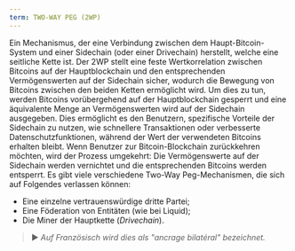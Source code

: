 ```yaml
---
term: TWO-WAY PEG (2WP)
---
```


Ein Mechanismus, der eine Verbindung zwischen dem Haupt-Bitcoin-System und einer Sidechain (oder einer Drivechain) herstellt, welche eine seitliche Kette ist. Der 2WP stellt eine feste Wertkorrelation zwischen Bitcoins auf der Hauptblockchain und den entsprechenden Vermögenswerten auf der Sidechain sicher, wodurch die Bewegung von Bitcoins zwischen den beiden Ketten ermöglicht wird. Um dies zu tun, werden Bitcoins vorübergehend auf der Hauptblockchain gesperrt und eine äquivalente Menge an Vermögenswerten wird auf der Sidechain ausgegeben. Dies ermöglicht es den Benutzern, spezifische Vorteile der Sidechain zu nutzen, wie schnellere Transaktionen oder verbesserte Datenschutzfunktionen, während der Wert der verwendeten Bitcoins erhalten bleibt. Wenn Benutzer zur Bitcoin-Blockchain zurückkehren möchten, wird der Prozess umgekehrt: Die Vermögenswerte auf der Sidechain werden vernichtet und die entsprechenden Bitcoins werden entsperrt. Es gibt viele verschiedene Two-Way Peg-Mechanismen, die sich auf Folgendes verlassen können:
* Eine einzelne vertrauenswürdige dritte Partei;
* Eine Föderation von Entitäten (wie bei Liquid);
* Die Miner der Hauptkette (*Drivechain*).

> ► *Auf Französisch wird dies als "ancrage bilatéral" bezeichnet.*